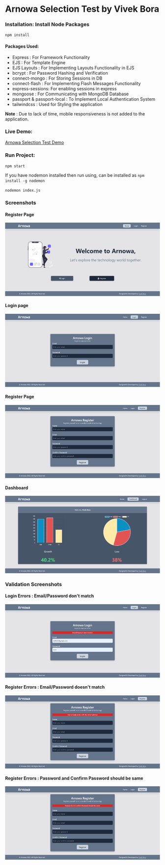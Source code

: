 # Arnowa Selection Test by Vivek Bora

### Installation: Install Node Packages

```js
npm install
```

#### Packages Used:
- Express : For Framework Functionality
- EJS : For Template Engine
- EJS Layouts : For Implementing Layouts Functionality in EJS
- bcrypt : For Password Hashing and Verification
- connect-mongo : For Storing Sessions in DB
- connect-flash : For Implementing Flash Messages Functionality
- express-sessions: For enabling sessions in express
- mongoose : For Communicating with MongoDB Database
- passport & passport-local : To Implement Local Authentication System
- tailwindcss : Used for Styling the application


**Note** : Due to lack of time, mobile responsiveness is not added to the application.


### Live Demo:

[Arnowa Selection Test Demo](https://youtu.be/-Dym4ghB854)

### Run Project:

`npm start` 

If you have nodemon installed then run using, can be installed as `npm install -g nodemon`

`nodemon index.js`


### Screenshots
#### Register Page
![Homepage](screenshots/Homepage.png)

#### Login page
![Login Page](screenshots/Login-Page.png)

#### Register Page
![Register Page](screenshots/Register-Page.png)

#### Dashboard
![Dashboard](screenshots/Dashboard.png)

### Validation Screenshots
#### Login Errors : Email/Password don't match
![Login Error](screenshots/Login-Error.png)

#### Register Errors : Email/Password doesn't match
![Register Error](screenshots/Register-Error.png)

#### Register Errors : Password and Confirm Password should be same
![Register Error](screenshots/Register-Error-2.png)